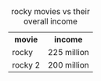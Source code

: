 <table>
    <caption>rocky movies vs their overall income</caption>
    <tr>
        <th>movie</td>
        <th>income</td>
    </tr>
    <tr>
        <td>rocky</td>
        <td>225 million</td>
    </tr>
    <tr>
        <td>rocky 2</td>
        <td>200 million</td>
    </tr>
</table>
